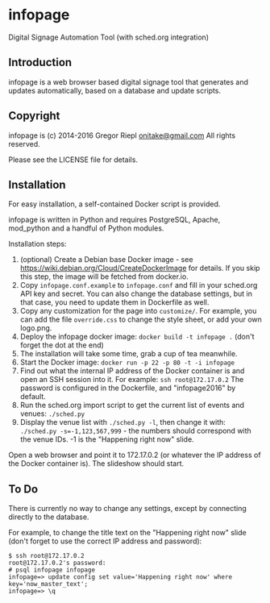 infopage
========

Digital Signage Automation Tool
(with sched.org integration)

Introduction
------------

infopage is a web browser based digital signage tool
that generates and updates automatically, based on
a database and update scripts.

Copyright
---------

infopage is (c) 2014-2016 Gregor Riepl <onitake@gmail.com>
All rights reserved.

Please see the LICENSE file for details.

Installation
------------

For easy installation, a self-contained Docker script is provided.

infopage is written in Python and requires PostgreSQL, Apache,
mod_python and a handful of Python modules.

Installation steps:

1. (optional) Create a Debian base Docker image - see
   https://wiki.debian.org/Cloud/CreateDockerImage for details.
   If you skip this step, the image will be fetched from docker.io.
2. Copy `infopage.conf.example` to `infopage.conf` and fill in
   your sched.org API key and secret. You can also change the database
   settings, but in that case, you need to update them in Dockerfile
   as well.
3. Copy any customization for the page into `customize/`. For example,
   you can add the file `override.css` to change the style sheet,
   or add your own logo.png.
4. Deploy the infopage docker image: ```docker build -t infopage .```
   (don't forget the dot at the end)
5. The installation will take some time, grab a cup of tea meanwhile.
6. Start the Docker image: ```docker run -p 22 -p 80 -t -i infopage```
7. Find out what the internal IP address of the Docker container is
   and open an SSH session into it.
   For example: ```ssh root@172.17.0.2```
   The password is configured in the Dockerfile, and "infopage2016"
   by default.
8. Run the sched.org import script to get the current list of events
   and venues: ```./sched.py```
9. Display the venue list with  ```./sched.py -l```, then change it
   with:  ```./sched.py -s=-1,123,567,999``` - the numbers should
   correspond with the venue IDs. -1 is the "Happening right now" slide.

Open a web browser and point it to 172.17.0.2 (or whatever the
IP address of the Docker container is). The slideshow should start.

To Do
-----

There is currently no way to change any settings, except by connecting
directly to the database.

For example, to change the title text on the "Happening right now" slide
(don't forget to use the correct IP address and password):

```
$ ssh root@172.17.0.2
root@172.17.0.2's password: 
# psql infopage infopage
infopage=> update config set value='Happening right now' where key='now_master_text';
infopage=> \q
```
